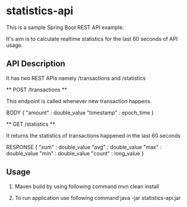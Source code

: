 # statistics-api

This is a sample Spring Boot REST API example.

It's aim is to calculate realtime statistics for the last 60 seconds of API usage.

## API Description
It has two REST APIs namely /transactions and /statistics

** POST /transactions **

This endpoint is called whenever new transaction happens.

BODY
    {
        "amount" : double_value
        "timestamp" : epoch_time
    }

** GET /statistics **

It returns the statistics of transactions happened in the last 60 seconds

RESPONSE
    {
        "sum" : double_value
        "avg" : double_value
        "max" : double_value
        "min" : double_value
        "count" : long_value
    }

## Usage

1. Maven build by using following command
    mvn clean install

2. To run application use following command
    java -jar statistics-api.jar


